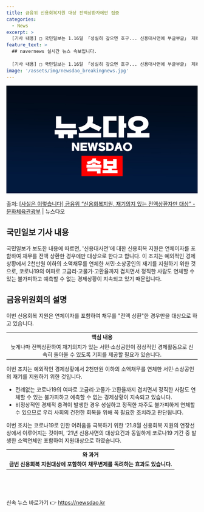 ```yaml
---
title: 금융위 신용회복지원 대상 전액상환자에만 집중
categories:
  - News
excerpt: >
  [기사 내용] □ 국민일보는 1.16일 「성실히 갚으면 호구... 신용대사면에 부글부글」 제하의 기사에서, …
feature_text: >
  ## navernews 실시간 뉴스 속보입니다.

  [기사 내용] □ 국민일보는 1.16일 「성실히 갚으면 호구... 신용대사면에 부글부글」 제하의 기사에서, …
image: '/assets/img/newsdao_breakingnews.jpg'
---
```


![뉴스다오 속보](/assets/img/newsdao_breakingnews.jpg)

<p>출처: <a href="https://newsdao.kr/3019" rel="dofollow">[사실은 이렇습니다] 금융위 “신용회복지원, 재기의지 있는 전액상환자만 대상” - 문화체육관광부</a> | 뉴스다오</p>

<h2 data-ke-size="size26">국민일보 기사 내용</h2>
국민일보가 보도한 내용에 따르면, '신용대사면'에 대한 신용회복 지원은 연체이자를 포함하여 채무를 전액 상환한 경우에만 대상으로 한다고 합니다. 이 조치는 예외적인 경제상황에서 2천만원 이하의 소액채무를 연체한 서민·소상공인의 재기를 지원하기 위한 것으로, 코로나19의 여파로 고금리·고물가·고환율까지 겹치면서 정직한 사람도 연체할 수 있는 불가피하고 예측할 수 없는 경제상황이 지속되고 있기 때문입니다.

<h2 data-ke-size="size26">금융위원회의 설명</h2>
<p data-ke-size="size16">이번 신용회복 지원은 연체이자를 포함하여 채무를 "전액 상환"한 경우만을 대상으로 하고 있습니다.</p>
<table>
  <tr>
    <td style="text-align: center; height: 17px;"><b>핵심 내용</b></td>
  </tr>
  <tr>
    <td style="text-align: center; height: 17px;">늦게나마 전액상환하여 재기의지가 있는 서민·소상공인이 정상적인 경제활동으로 신속히 돌아올 수 있도록 기회를 제공할 필요가 있습니다.</td>
  </tr>
</table>
<p data-ke-size="size16">이번 조치는 예외적인 경제상황에서 2천만원 이하의 소액채무를 연체한 서민·소상공인의 재기를 지원하기 위한 것입니다.</p>
<ul>
  <li>전례없는 코로나19의 여파로 고금리·고물가·고환율까지 겹치면서 정직한 사람도 연체할 수 있는 불가피하고 예측할 수 없는 경제상황이 지속되고 있습니다.</li>
  <li>비정상적인 경제적 충격이 발생한 경우 성실하고 정직한 차주도 불가피하게 연체할 수 있으므로 우리 사회의 건전한 회복을 위해 꼭 필요한 조치라고 판단됩니다.</li>
</ul>
<p data-ke-size="size16">이번 조치는 코로나19로 인한 어려움을 극복하기 위한 ‘21.8월 신용회복 지원의 연장선상에서 이루어지는 것이며, ‘21년 신용사면의 대상요건과 동일하게 코로나19 기간 중 발생한 소액연체만 포함하여 지원대상으로 하였습니다.</p>
<table>
  <tr>
    <td style="text-align: center; height: 17px;"><b>와 과거</b></td>
  </tr>
  <tr>
    <td style="text-align: center; height: 17px;"><b>금번 신용회복 지원대상에 포함하여 채무변제를 독려하는 효과도 있습니다.</b></td>
  </tr>
</table>
<p data-ke-size="size16">&nbsp;</p>
<p data-ke-size="size16">&nbsp;</p> 

신속 뉴스 바로가기 👉 <a href="https://newsdao.kr" rel="dofollow">https://newsdao.kr</a>


